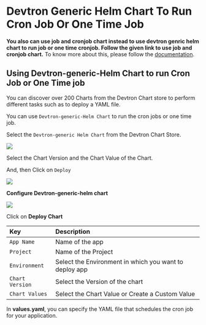 # Devtron Generic Helm Chart To Run Cron Job Or One Time Job

**You also can use job and cronjob chart instead to use devtron genric helm chart to run job or one time cronjob. Follow the given link to use job and cronjob chart.** To know more about this, please follow the [documentation](https://docs.devtron.ai/user-guide/creating-application/deployment-template/job-and-cronjob).

## Using Devtron-generic-Helm Chart to run Cron Job or One Time job

You can discover over 200 Charts from the Devtron Chart store to perform different tasks such as to deploy a YAML file.

You can use `Devtron-generic-Helm Chart` to run the cron jobs or one time job.

Select the `Devtron-generic Helm Chart` from the Devtron Chart Store.

![](../../.gitbook/assets/use-case-chart-store%20%282%29.jpg)

Select the Chart Version and the Chart Value of the Chart.

And, then Click on `Deploy`

![](../../.gitbook/assets/use-case-deploy-chart%20%282%29.jpg)

**Configure Devtron-generic-helm chart**

![](../../.gitbook/assets/gc-4%20%283%29.jpg)

Click on **Deploy Chart**

| Key | Description |
| :--- | :--- |
| `App Name` | Name of the app |
| `Project` | Name of the Project |
| `Environment` | Select the Environment in which you want to deploy app |
| `Chart Version` | Select the Version of the chart |
| `Chart Values` | Select the Chart Value or Create a Custom Value |

In **values.yaml**, you can specify the YAML file that schedules the cron job for your application.

